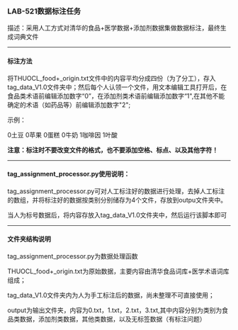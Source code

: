 ### LAB-521数据标注任务

描述：采用人工方式对清华的食品+医学数据+添加剂数据集做数据标注，最终生成词典文件



------

#### 标注方法

将THUOCL_food+_origin.txt文件中的内容平均分成四份（为了分工），存入tag_data_V1.0文件夹中；然后每个人认领一个文件，用文本编辑工具打开后，在食品类术语前编辑添加数字“0”，在添加剂类术语前编辑添加数字“1",在其他不能确定的术语（如药品等）前编辑添加数字"2";

示例：

0土豆	
0苹果	
0蛋糕	
0牛奶	
1咖啡因
1叶酸

**注意：标注时不要改变文件的格式，也不要添加空格、标点、以及其他字符！**



-----

#### tag_assignment_processor.py使用说明：

tag_assignment_processor.py可对人工标注好的数据进行处理，去掉人工标注的数组，并将标注好的数据按类别分别储存为4个文件，存放到outpu文件夹中。

当人为标号数据后，将内容存放入tag_data_V1.0文件夹中，然后运行该脚本即可



----

#### 文件夹结构说明

tag_assignment_processor.py为数据处理函数

THUOCL_food+_origin.txt为原始数据，主要内容由清华食品词库+医学术语词库组成；

tag_data_V1.0文件夹内为人为手工标注后的数据，尚未整理不可直接使用；

output为输出文件夹，内容为0.txt，1.txt，2.txt，3.txt,其中内容分别为类别为食品类数据，添加剂类数据，其他类数据，以及无标签数据（有标注问题）



